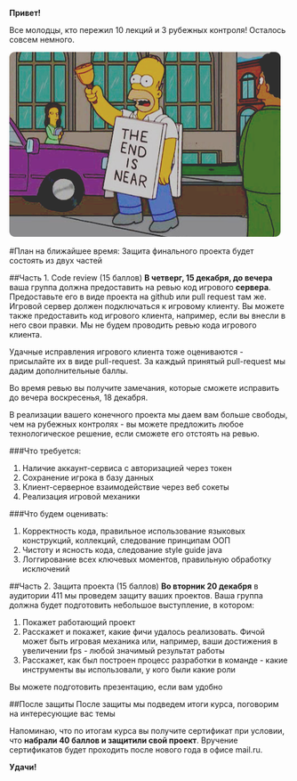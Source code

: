 **Привет!**

Все молодцы, кто пережил 10 лекций и 3 рубежных контроля! Осталось совсем немного.

![](homer.jpg)

#План на ближайшее время:
Защита финального проекта будет состоять из двух частей

##Часть 1. Сode review (15 баллов)
**В четверг, 15 декабря, до вечера** ваша группа должна предоставить на ревью код игрового **сервера**. Предоставьте его в виде проекта на github или pull request там же. Игровой сервер должен подключаться к игровому клиенту. Вы можете также предоставить код игрового клиента, например, если вы внесли в него свои правки. Мы не будем проводить ревью кода игрового клиента.

Удачные исправления игрового клиента тоже оцениваются - присылайте их в виде pull-request. За каждый принятый pull-request мы дадим дополнительные баллы.

Во время ревью вы получите замечания, которые сможете исправить до вечера воскресенья, 18 декабря.

В реализации вашего конечного проекта мы даем вам больше свободы, чем на рубежных контролях - вы можете предложить любое технологическое решение, если сможете его отстоять на ревью.

###Что требуется:
1. Наличие аккаунт-сервиса с авторизацией через токен
2. Сохранение игрока в базу данных
3. Клиент-серверное взаимодействие через веб сокеты
4. Реализация игровой механики

###Что будем оценивать:
1. Корректность кода, правильное использование языковых конструкций, коллекций, следование принципам ООП
2. Чистоту и ясность кода, следование style guide java
3. Логгирование всех ключевых моментов, правильную обработку исключений

##Часть 2. Защита проекта (15 баллов)
**Во вторник 20 декабря** в аудитории 411 мы проведем защиту ваших проектов.
Ваша группа должна будет подготовить небольшое выступление, в котором:

1. Покажет работающий проект
2. Расскажет и покажет, какие фичи удалось реализовать. Фичой может быть игровая механика или, например, ваши достижения в увеличении fps - любой значимый результат работы
3. Расскажет, как был построен процесс разработки в команде - какие инструменты вы использовали, у кого были какие роли

Вы можете подготовить презентацию, если вам удобно

##После защиты
После защиты мы подведем итоги курса, поговорим на интересующие вас темы

Напоминаю, что по итогам курса вы получите сертификат при условии, что **набрали 40 баллов и защитили свой проект**. Вручение сертификатов будет проходить после нового года в офисе mail.ru.

**Удачи!**
